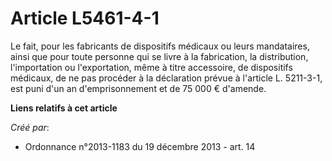 # Article L5461-4-1

Le fait, pour les fabricants de dispositifs médicaux ou leurs mandataires, ainsi que pour toute personne qui se livre à la
fabrication, la distribution, l'importation ou l'exportation, même à titre accessoire, de dispositifs médicaux, de ne pas
procéder à la déclaration prévue à l'article L. 5211-3-1, est puni d'un an d'emprisonnement et de 75 000 € d'amende.

**Liens relatifs à cet article**

_Créé par_:

  - Ordonnance n°2013-1183 du 19 décembre 2013 - art. 14
